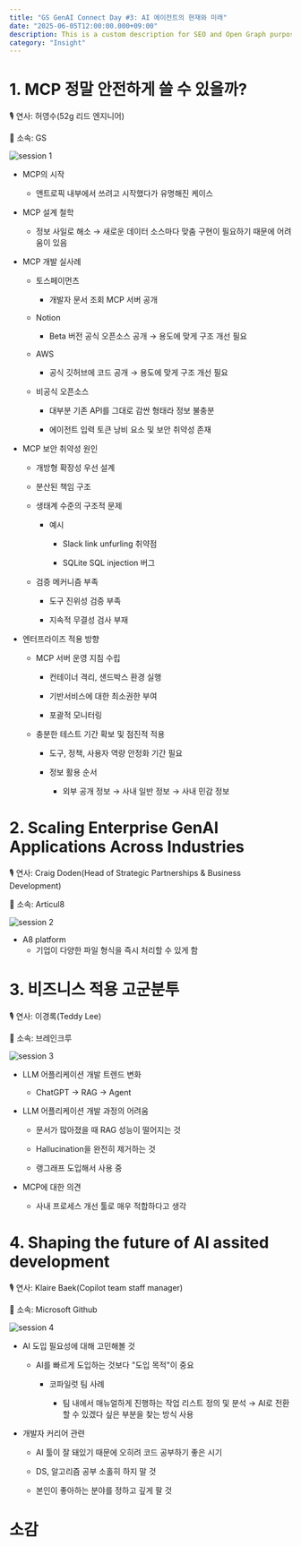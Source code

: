 ```yaml
---
title: "GS GenAI Connect Day #3: AI 에이전트의 현재와 미래"
date: "2025-06-05T12:00:00.000+09:00"
description: This is a custom description for SEO and Open Graph purposes, rather than the default generated excerpt. Simply add a description field to the frontmatter.
category: "Insight"
---
```

# 1. MCP 정말 안전하게 쓸 수 있을까?

🎙️ 연사: 허영수(52g 리드 엔지니어)

🏢 소속: GS

![session 1](./img/session1.jpg)

- MCP의 시작
    - 앤트로픽 내부에서 쓰려고 시작했다가 유명해진 케이스

- MCP 설계 철학
    - 정보 사일로 해소 → 새로운 데이터 소스마다 맞춤 구현이 필요하기 때문에 어려움이 있음

- MCP 개발 실사례
    - 토스페이먼츠
        - 개발자 문서 조회 MCP 서버 공개

    - Notion
        - Beta 버전 공식 오픈소스 공개 → 용도에 맞게 구조 개선 필요

    - AWS
        - 공식 깃허브에 코드 공개 → 용도에 맞게 구조 개선 필요

    - 비공식 오픈소스
         - 대부분 기존 API를 그대로 감싼 형태라 정보 불충분

         - 에이전트 입력 토큰 낭비 요소 및 보안 취약성 존재

- MCP 보안 취약성 원인
    - 개방형 확장성 우선 설계

    - 분산된 책임 구조

    - 생태계 수준의 구조적 문제
        
        - 예시
        
            - Slack link unfurling 취약점

            - SQLite SQL injection 버그
    - 검증 메커니즘 부족
        
        - 도구 진위성 검증 부족
        
        - 지속적 무결성 검사 부재

- 엔터프라이즈 적용 방향
    - MCP 서버 운영 지침 수립

        - 컨테이너 격리, 샌드박스 환경 실행

        - 기반서비스에 대한 최소권한 부여

        - 포괄적 모니터링

    - 충분한 테스트 기간 확보 및 점진적 적용

        - 도구, 정책, 사용자 역량 안정화 기간 필요

        - 정보 활용 순서
            
            - 외부 공개 정보 → 사내 일반 정보 → 사내 민감 정보

# 2. Scaling Enterprise GenAI Applications Across Industries

🎙️ 연사: Craig Doden(Head of Strategic Partnerships & Business Development)

🏢 소속: Articul8

![session 2](./img/session2.jpg)

- A8 platform
    - 기업이 다양한 파일 형식을 즉시 처리할 수 있게 함

# 3. 비즈니스 적용 고군분투

🎙️ 연사: 이경록(Teddy Lee)

🏢 소속: 브레인크루

![session 3](./img/session3.jpg)

- LLM 어플리케이션 개발 트렌드 변화
    - ChatGPT → RAG → Agent

- LLM 어플리케이션 개발 과정의 어려움
    - 문서가 많아졌을 때 RAG 성능이 떨어지는 것
    
    - Hallucination을 완전히 제거하는 것
    - 랭그래프 도입해서 사용 중

- MCP에 대한 의견
    
    - 사내 프로세스 개선 툴로 매우 적합하다고 생각

# 4. Shaping the future of AI assited development

🎙️ 연사: Klaire Baek(Copilot team staff manager)

🏢 소속: Microsoft Github

![session 4](./img/session4.jpg)

- AI 도입 필요성에 대해 고민해볼 것
    
    - AI를 빠르게 도입하는 것보다 "도입 목적"이 중요
        - 코파일럿 팀 사례
            
            - 팀 내에서 매뉴얼하게 진행하는 작업 리스트 정의 및 분석 → AI로 전환할 수 있겠다 싶은 부분을 찾는 방식 사용

- 개발자 커리어 관련

    - AI 툴이 잘 돼있기 때문에 오히려 코드 공부하기 좋은 시기
    
    - DS, 알고리즘 공부 소홀히 하지 말 것

    - 본인이 좋아하는 분야를 정하고 깊게 팔 것

# 소감